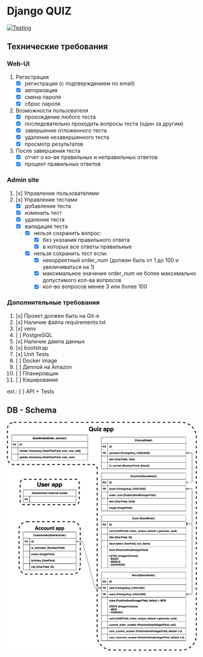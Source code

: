 # Django QUIZ

[![Testing](https://github.com/futinuti/django_QUIZ/actions/workflows/test.yml/badge.svg)](https://github.com/futinuti/django_QUIZ/actions/workflows/test.yml)

## Технические требования  
### Web-UI
  1. Регистрация
      - [x] регистрация (с подтверждением по email)
      - [x] авторизация
      - [x] смена пароля
      - [x] сброс пароля
    
  2. Возможности пользователя
      - [x] прохождение любого теста
      - [x] последовательно проходить вопросы теста (один за другим)
      - [x] завершение отложенного теста
      - [x] удаление незавершенного теста 
      - [x] просмотр результатов
    
  3. После завершения теста
      - [x] отчет о ко-ве правильных и неправильных ответов
      - [x] процент правильных ответов

### Admin site
  1. [x] Управление пользователями
  2. [x] Управление тестами
      - [x] добавление теста
      - [x] изменить тест
      - [x] удаление теста
      - [x] валидация теста
        - [x] нельзя сохранить вопрос:
            - [x] без указания правильного ответа
            - [x] в которых все ответы правильные
        - [x] нельзя сохранить тест если:
            - [x] некорректный order_num (должен быть от 1 до 100 и увеличиваться на 1)
            - [x] максимальное значение order_num не более максимально допустимого кол-ва вопросов
            - [x] кол-во вопросов менее 3 или более 100

### Дополнительные требования
1. [x] Проект должен быть на Git-е
2. [x] Наличие файла requirements.txt
3. [x] venv
4. [ ] PostgreSQL
5. [x] Наличие дампа данных
6. [x] bootstrap
7. [x] Unit Tests
8. [ ] Docker image
9. [ ] Деплой на Amazon
10. [ ] Планировщик
11. [ ] Кэширование


ext.: [ ] API + Tests

## DB - Schema
![db](db_schema.png)
